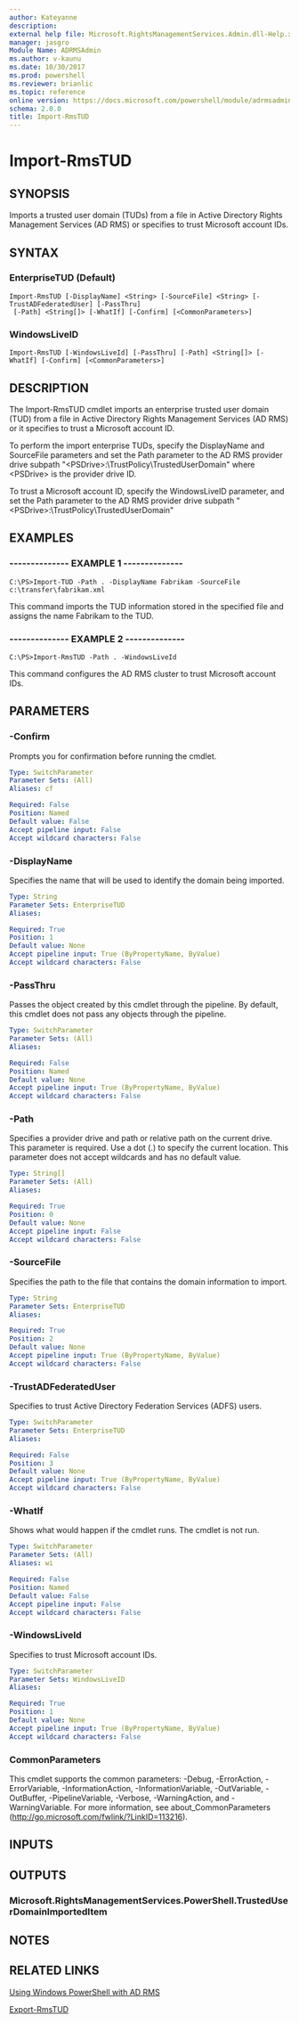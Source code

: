 ```yaml
---
author: Kateyanne
description: 
external help file: Microsoft.RightsManagementServices.Admin.dll-Help.xml
manager: jasgro
Module Name: ADRMSAdmin
ms.author: v-kaunu
ms.date: 10/30/2017
ms.prod: powershell
ms.reviewer: brianlic
ms.topic: reference
online version: https://docs.microsoft.com/powershell/module/adrmsadmin/import-rmstud?view=windowsserver2012r2-ps&wt.mc_id=ps-gethelp
schema: 2.0.0
title: Import-RmsTUD
---
```


# Import-RmsTUD

## SYNOPSIS
Imports a trusted user domain (TUDs) from a file in Active Directory Rights Management Services (AD RMS) or specifies to trust Microsoft account IDs.

## SYNTAX

### EnterpriseTUD (Default)
```
Import-RmsTUD [-DisplayName] <String> [-SourceFile] <String> [-TrustADFederatedUser] [-PassThru]
 [-Path] <String[]> [-WhatIf] [-Confirm] [<CommonParameters>]
```

### WindowsLiveID
```
Import-RmsTUD [-WindowsLiveId] [-PassThru] [-Path] <String[]> [-WhatIf] [-Confirm] [<CommonParameters>]
```

## DESCRIPTION
The Import-RmsTUD cmdlet imports an enterprise trusted user domain (TUD) from a file in Active Directory Rights Management Services (AD RMS) or it specifies to trust a Microsoft account ID.

To perform the import enterprise TUDs, specify the DisplayName and SourceFile parameters and set the Path parameter to the AD RMS provider drive subpath "\<PSDrive\>:\TrustPolicy\TrustedUserDomain" where \<PSDrive\> is the provider drive ID.

To trust a Microsoft account ID, specify the WindowsLiveID parameter, and set the Path parameter to the AD RMS provider drive subpath "\<PSDrive\>:\TrustPolicy\TrustedUserDomain"

## EXAMPLES

### --------------  EXAMPLE 1 --------------
```
C:\PS>Import-TUD -Path . -DisplayName Fabrikam -SourceFile c:\transfer\fabrikam.xml
```

This command imports the TUD information stored in the specified file and assigns the name Fabrikam to the TUD.

### --------------  EXAMPLE 2 --------------
```
C:\PS>Import-RmsTUD -Path . -WindowsLiveId
```

This command configures the AD RMS cluster to trust Microsoft account IDs.

## PARAMETERS

### -Confirm
Prompts you for confirmation before running the cmdlet.

```yaml
Type: SwitchParameter
Parameter Sets: (All)
Aliases: cf

Required: False
Position: Named
Default value: False
Accept pipeline input: False
Accept wildcard characters: False
```

### -DisplayName
Specifies the name that will be used to identify the domain being imported.

```yaml
Type: String
Parameter Sets: EnterpriseTUD
Aliases: 

Required: True
Position: 1
Default value: None
Accept pipeline input: True (ByPropertyName, ByValue)
Accept wildcard characters: False
```

### -PassThru
Passes the object created by this cmdlet through the pipeline.
By default, this cmdlet does not pass any objects through the pipeline.

```yaml
Type: SwitchParameter
Parameter Sets: (All)
Aliases: 

Required: False
Position: Named
Default value: None
Accept pipeline input: True (ByPropertyName, ByValue)
Accept wildcard characters: False
```

### -Path
Specifies a provider drive and path or relative path on the current drive.
This parameter is required.
Use a dot (.) to specify the current location.
This parameter does not accept wildcards and has no default value.

```yaml
Type: String[]
Parameter Sets: (All)
Aliases: 

Required: True
Position: 0
Default value: None
Accept pipeline input: False
Accept wildcard characters: False
```

### -SourceFile
Specifies the path to the file that contains the domain information to import.

```yaml
Type: String
Parameter Sets: EnterpriseTUD
Aliases: 

Required: True
Position: 2
Default value: None
Accept pipeline input: True (ByPropertyName, ByValue)
Accept wildcard characters: False
```

### -TrustADFederatedUser
Specifies to trust Active Directory Federation Services (ADFS) users.

```yaml
Type: SwitchParameter
Parameter Sets: EnterpriseTUD
Aliases: 

Required: False
Position: 3
Default value: None
Accept pipeline input: True (ByPropertyName, ByValue)
Accept wildcard characters: False
```

### -WhatIf
Shows what would happen if the cmdlet runs.
The cmdlet is not run.

```yaml
Type: SwitchParameter
Parameter Sets: (All)
Aliases: wi

Required: False
Position: Named
Default value: False
Accept pipeline input: False
Accept wildcard characters: False
```

### -WindowsLiveId
Specifies to trust Microsoft account IDs.

```yaml
Type: SwitchParameter
Parameter Sets: WindowsLiveID
Aliases: 

Required: True
Position: 1
Default value: None
Accept pipeline input: True (ByPropertyName, ByValue)
Accept wildcard characters: False
```

### CommonParameters
This cmdlet supports the common parameters: -Debug, -ErrorAction, -ErrorVariable, -InformationAction, -InformationVariable, -OutVariable, -OutBuffer, -PipelineVariable, -Verbose, -WarningAction, and -WarningVariable. For more information, see about_CommonParameters (http://go.microsoft.com/fwlink/?LinkID=113216).

## INPUTS

## OUTPUTS

### Microsoft.RightsManagementServices.PowerShell.TrustedUserDomainImportedItem

## NOTES

## RELATED LINKS

[Using Windows PowerShell with AD RMS](https://go.microsoft.com/fwlink/?LinkId=136806)

[Export-RmsTUD](./Export-RmsTUD.md)

